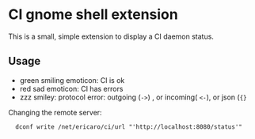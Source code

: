# CI gnome shell extension

This is a small, simple extension to display a CI daemon status.

## Usage

 - green smiling emoticon: CI is ok
 - red sad emoticon: CI has errors
 - zzz smiley: protocol error: outgoing (`->`) , or incoming( `<-`), or json (`{}` 

Changing the remote server:

      dconf write /net/ericaro/ci/url "'http://localhost:8080/status'"